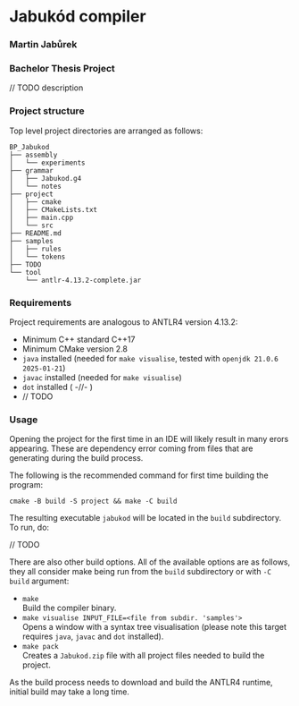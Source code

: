 # Jabukód compiler
### Martin Jabůrek
### Bachelor Thesis Project

// TODO description

### Project structure

Top level project directories are arranged as follows:

```
BP_Jabukod
├── assembly
│   └── experiments
├── grammar
│   ├── Jabukod.g4
│   └── notes
├── project
│   ├── cmake
│   ├── CMakeLists.txt
│   ├── main.cpp
│   └── src
├── README.md
├── samples
│   ├── rules
│   └── tokens
├── TODO
└── tool
    └── antlr-4.13.2-complete.jar
```

### Requirements

Project requirements are analogous to ANTLR4 version 4.13.2:

- Minimum C++ standard C++17
- Minimum CMake version 2.8
- `java` installed (needed for `make visualise`, tested with `openjdk 21.0.6 2025-01-21`)
- `javac` installed (needed for `make visualise`)
- `dot` installed ( -//- )
- // TODO

### Usage

Opening the project for the first time in an IDE will likely result in many erors appearing.
These are dependency error coming from files that are generating during the build process.

The following is the recommended command for first time building the program:

`cmake -B build -S project && make -C build`<br>

The resulting executable `jabukod` will be located in the `build` subdirectory.
To run, do:

// TODO

There are also other build options. All of the available options are as follows, they all consider make being run from
the `build` subdirectory or with `-C build` argument:
- `make` <br> Build the compiler binary.
- `make visualise INPUT_FILE=<file from subdir. 'samples'>` <br> Opens a window with a syntax tree visualisation (please note this target requires `java`, `javac` and `dot` installed).
- `make pack` <br> Creates a `Jabukod.zip` file with all project files needed to build the project.

As the build process needs to download and build the ANTLR4 runtime, initial
build may take a long time.
